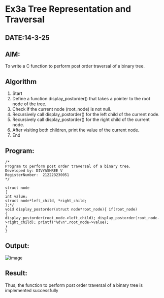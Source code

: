 # Ex3a Tree Representation and Traversal
## DATE:14-3-25
## AIM:
To write a C function to perform post order traversal of a binary tree.

## Algorithm
1.	Start
2.	Define a function display_postorder() that takes a pointer to the root node of the tree.
3.	Check if the current node (root_node) is not null.
4.	Recursively call display_postorder() for the left child of the current node.
5.	Recursively call display_postorder() for the right child of the current node.
6.	After visiting both children, print the value of the current node.
7.	End


## Program:
```
/*
Program to perform post order traversal of a binary tree.
Developed by: DIVYASHREE V
RegisterNumber:  212223230051
*/

struct node
{
int value;
struct node*left_child, *right_child;
};*/
void display_postorder(struct node*root_node){ if(root_node)
{
display_postorder(root_node->left_child); display_postorder(root_node->right_child); printf("%d\n",root_node->value);
}
}

```

## Output:

![image](https://github.com/user-attachments/assets/01045be6-7e3b-4b53-9e13-d10ea583894c)


## Result:
Thus, the function to perform post order traversal of a binary tree is implemented successfully
